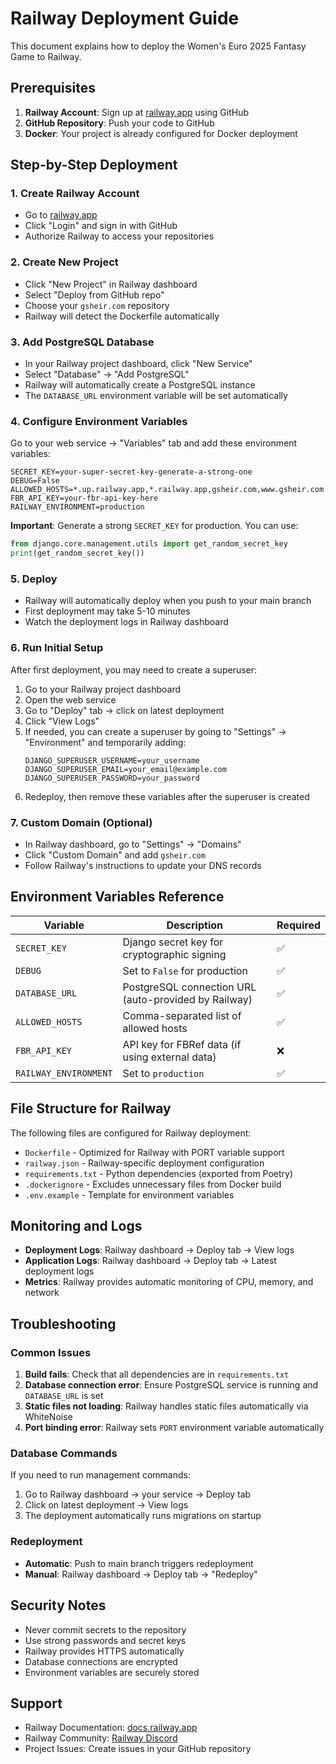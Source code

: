 # Railway Deployment Guide

This document explains how to deploy the Women's Euro 2025 Fantasy Game to Railway.

## Prerequisites

1. **Railway Account**: Sign up at [railway.app](https://railway.app) using GitHub
2. **GitHub Repository**: Push your code to GitHub
3. **Docker**: Your project is already configured for Docker deployment

## Step-by-Step Deployment

### 1. Create Railway Account
- Go to [railway.app](https://railway.app)
- Click "Login" and sign in with GitHub
- Authorize Railway to access your repositories

### 2. Create New Project
- Click "New Project" in Railway dashboard
- Select "Deploy from GitHub repo"
- Choose your `gsheir.com` repository
- Railway will detect the Dockerfile automatically

### 3. Add PostgreSQL Database
- In your Railway project dashboard, click "New Service"
- Select "Database" → "Add PostgreSQL"
- Railway will automatically create a PostgreSQL instance
- The `DATABASE_URL` environment variable will be set automatically

### 4. Configure Environment Variables
Go to your web service → "Variables" tab and add these environment variables:

```env
SECRET_KEY=your-super-secret-key-generate-a-strong-one
DEBUG=False
ALLOWED_HOSTS=*.up.railway.app,*.railway.app,gsheir.com,www.gsheir.com
FBR_API_KEY=your-fbr-api-key-here
RAILWAY_ENVIRONMENT=production
```

**Important**: Generate a strong `SECRET_KEY` for production. You can use:
```python
from django.core.management.utils import get_random_secret_key
print(get_random_secret_key())
```

### 5. Deploy
- Railway will automatically deploy when you push to your main branch
- First deployment may take 5-10 minutes
- Watch the deployment logs in Railway dashboard

### 6. Run Initial Setup
After first deployment, you may need to create a superuser:

1. Go to your Railway project dashboard
2. Open the web service
3. Go to "Deploy" tab → click on latest deployment
4. Click "View Logs" 
5. If needed, you can create a superuser by going to "Settings" → "Environment" and temporarily adding:
   ```
   DJANGO_SUPERUSER_USERNAME=your_username
   DJANGO_SUPERUSER_EMAIL=your_email@example.com
   DJANGO_SUPERUSER_PASSWORD=your_password
   ```
6. Redeploy, then remove these variables after the superuser is created

### 7. Custom Domain (Optional)
- In Railway dashboard, go to "Settings" → "Domains"
- Click "Custom Domain" and add `gsheir.com`
- Follow Railway's instructions to update your DNS records

## Environment Variables Reference

| Variable | Description | Required |
|----------|-------------|----------|
| `SECRET_KEY` | Django secret key for cryptographic signing | ✅ |
| `DEBUG` | Set to `False` for production | ✅ |
| `DATABASE_URL` | PostgreSQL connection URL (auto-provided by Railway) | ✅ |
| `ALLOWED_HOSTS` | Comma-separated list of allowed hosts | ✅ |
| `FBR_API_KEY` | API key for FBRef data (if using external data) | ❌ |
| `RAILWAY_ENVIRONMENT` | Set to `production` | ✅ |

## File Structure for Railway

The following files are configured for Railway deployment:

- `Dockerfile` - Optimized for Railway with PORT variable support
- `railway.json` - Railway-specific deployment configuration
- `requirements.txt` - Python dependencies (exported from Poetry)
- `.dockerignore` - Excludes unnecessary files from Docker build
- `.env.example` - Template for environment variables

## Monitoring and Logs

- **Deployment Logs**: Railway dashboard → Deploy tab → View logs
- **Application Logs**: Railway dashboard → Deploy tab → Latest deployment logs
- **Metrics**: Railway provides automatic monitoring of CPU, memory, and network

## Troubleshooting

### Common Issues

1. **Build fails**: Check that all dependencies are in `requirements.txt`
2. **Database connection error**: Ensure PostgreSQL service is running and `DATABASE_URL` is set
3. **Static files not loading**: Railway handles static files automatically via WhiteNoise
4. **Port binding error**: Railway sets `PORT` environment variable automatically

### Database Commands

If you need to run management commands:
1. Go to Railway dashboard → your service → Deploy tab
2. Click on latest deployment → View logs
3. The deployment automatically runs migrations on startup

### Redeployment

- **Automatic**: Push to main branch triggers redeployment
- **Manual**: Railway dashboard → Deploy tab → "Redeploy"

## Security Notes

- Never commit secrets to the repository
- Use strong passwords and secret keys
- Railway provides HTTPS automatically
- Database connections are encrypted
- Environment variables are securely stored

## Support

- Railway Documentation: [docs.railway.app](https://docs.railway.app)
- Railway Community: [Railway Discord](https://discord.gg/railway)
- Project Issues: Create issues in your GitHub repository
